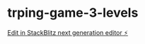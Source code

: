 # trping-game-3-levels

[Edit in StackBlitz next generation editor ⚡️](https://stackblitz.com/~/github.com/rogersaz/trping-game-3-levels)